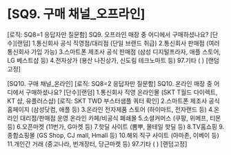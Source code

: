 # [SQ9. 구매 채널_오프라인]
[로직: SQ8=1 응답자만 질문함]
SQ9.	오프라인 매장 중 어디에서 구매하셨나요? [단수][랜덤]
1.통신회사 공식 직영점/대리점 (단일 브랜드 취급)
2.통신회사 판매점 (여러 통신회사 가입 가능)
3.스마트폰 제조사 공식 판매점 (삼성 디지털프라자, 애플 스토어, LG 베스트샵 등)
4.전자상가 (용산 나진상가, 신도림 테크노마트 등)
97.기타 ( ) [랜덤고정]

[SQ10. 구매 채널_온라인]
[로직: SQ8=2 응답자만 질문함]
SQ10.	온라인 매장 중 어디에서 구매하셨나요? [단수][랜덤]
1.통신회사 직영 온라인몰 (SKT T월드 다이렉트, KT 샵, 유플러스샵) [로직: SKT TWD 부스터샘플 쿼터 확인]
2.스마트폰 제조사 공식 홈페이지 (삼성닷컴, 애플 등)
3.온라인 전자제품 스토어 (하이마트, 전자랜드 등)
4.온라인 대리점/판매점 운영 온라인 카페/비공식 폐쇄몰
5.소셜커머스 (쿠팡, 위메프, 티몬 등)
6.오픈마켓 (11번가, G마켓 등)
7.핫딜 사이트 (뽐뿌, 몰테일 핫딜 등)
8.TV홈쇼핑
9.종합쇼핑몰 (GS Shop, CJ mall, Hmall 등)
10.해외 직구 사이트 (아마존, 이베이 등)
11.개인간 거래 (중고나라, 번개장터, 당근마켓 등)
97.기타 ( ) [랜덤고정]
